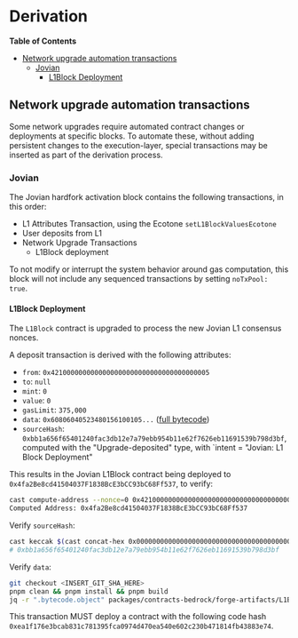 # Derivation

<!-- START doctoc generated TOC please keep comment here to allow auto update -->
<!-- DON'T EDIT THIS SECTION, INSTEAD RE-RUN doctoc TO UPDATE -->
**Table of Contents**

- [Network upgrade automation transactions](#network-upgrade-automation-transactions)
  - [Jovian](#jovian)
    - [L1Block Deployment](#l1block-deployment)

<!-- END doctoc generated TOC please keep comment here to allow auto update -->

## Network upgrade automation transactions

[network upgrade automation transactions]: #network-upgrade-automation-transactions

Some network upgrades require automated contract changes or deployments at specific blocks.
To automate these, without adding persistent changes to the execution-layer,
special transactions may be inserted as part of the derivation process.

### Jovian

The Jovian hardfork activation block contains the following transactions, in this order:

- L1 Attributes Transaction, using the Ecotone `setL1BlockValuesEcotone`
- User deposits from L1
- Network Upgrade Transactions
  - L1Block deployment

To not modify or interrupt the system behavior around gas computation, this block will not include any sequenced
transactions by setting `noTxPool: true`.

#### L1Block Deployment

The `L1Block` contract is upgraded to process the new Jovian L1 consensus nonces.

A deposit transaction is derived with the following attributes:

- `from`: `0x4210000000000000000000000000000000000005`
- `to`: `null`
- `mint`: `0`
- `value`: `0`
- `gasLimit`: `375,000`
- `data`: `0x60806040523480156100105...` ([full bytecode](../../static/bytecode/jovian-l1-block-deployment.txt))
- `sourceHash`: `0xbb1a656f65401240fac3db12e7a79ebb954b11e62f7626eb11691539b798d3bf`,
  computed with the "Upgrade-deposited" type, with `intent = "Jovian: L1 Block Deployment"

This results in the Jovian L1Block contract being deployed to `0x4fa2Be8cd41504037F1838BcE3bCC93bC68Ff537`, to verify:

```bash
cast compute-address --nonce=0 0x4210000000000000000000000000000000000005
Computed Address: 0x4fa2Be8cd41504037F1838BcE3bCC93bC68Ff537
```

Verify `sourceHash`:

```bash
cast keccak $(cast concat-hex 0x0000000000000000000000000000000000000000000000000000000000000002 $(cast keccak "Jovian: L1 Block Deployment"))
# 0xbb1a656f65401240fac3db12e7a79ebb954b11e62f7626eb11691539b798d3bf
```

Verify `data`:

```bash
git checkout <INSERT_GIT_SHA_HERE>
pnpm clean && pnpm install && pnpm build
jq -r ".bytecode.object" packages/contracts-bedrock/forge-artifacts/L1Block.sol/L1Block.json
```

This transaction MUST deploy a contract with the following code hash
`0xea1f176e3bcab831c781395fca0974d470ea540e602c230b471814fb43883e74`.
